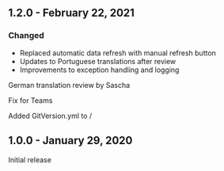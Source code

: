 ## 1.2.0 - February 22, 2021

### Changed
- Replaced automatic data refresh with manual refresh button
- Updates to Portuguese translations after review
- Improvements to exception handling and logging

German translation review by Sascha









Fix for Teams









Added GitVersion.yml to /

## 1.0.0 - January 29, 2020
Initial release